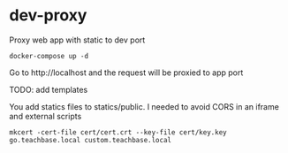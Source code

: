 # dev-proxy
Proxy web app with static to dev port


```
docker-compose up -d
```

Go to http://localhost and the request will be proxied to app port

TODO: add templates

You add statics files to statics/public. I needed to avoid CORS in an iframe and external scripts

```
mkcert -cert-file cert/cert.crt --key-file cert/key.key go.teachbase.local custom.teachbase.local
```
